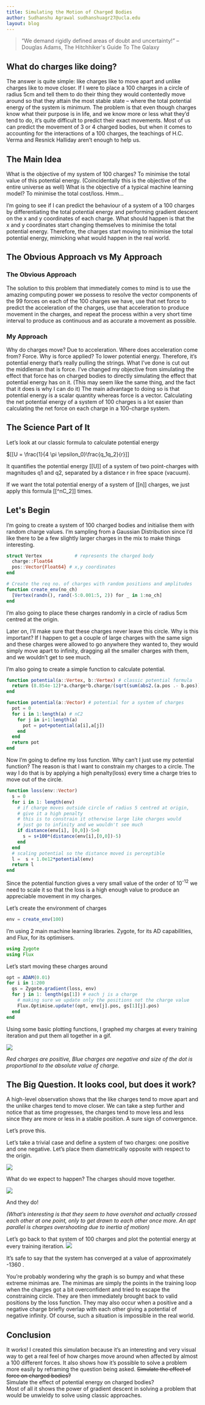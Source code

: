 ```yaml
---
title: Simulating the Motion of Charged Bodies
author: Sudhanshu Agrawal sudhanshuagr27@ucla.edu
layout: blog
---
```


> “We demand rigidly defined areas of doubt and uncertainty!”  – Douglas Adams, The Hitchhiker's Guide To The Galaxy

## What do charges like doing?

The answer is quite simple: like charges like to move apart and unlike charges like to move closer. If I were to place a 100 charges in a circle of radius 5cm and tell them to do their thing they would contentedly move around so that they attain the most stable state – where the total potential energy of the system is minimum. The problem is that even though charges know what their purpose is in life, and we know more or less what they’d tend to do, it’s quite difficult to predict their exact movements. Most of us can predict the movement of 3 or 4 charged bodies, but when it comes to accounting for the interactions of a 100 charges, the teachings of H.C. Verma and Resnick Halliday aren’t enough to help us.

## The Main Idea

What is the objective of my system of 100 charges? To minimise the total value of this potential energy. (Coincidentally this is the objective of the entire universe as well)
What is the objective of a typical machine learning model? To minimise the total cost/loss. Hmm…

I’m going to see if I can predict the behaviour of a system of a 100 charges by differentiating the total potential energy and performing gradient descent on the x and y coordinates of each charge. What should happen is that the x and y coordinates start changing themselves to minimise the total potential energy. Therefore, the charges start moving to minimise the total potential energy, mimicking what would happen in the real world.

## The Obvious Approach vs My Approach

### The Obvious Approach

The solution to this problem that immediately comes to mind is to use the amazing computing power we possess to resolve the vector components of the 99 forces on each of the 100 charges we have, use that net force to predict the acceleration of the charges, use that acceleration to produce movement in the charges, and repeat the process within a very short time interval to produce as continuous and as accurate a movement as possible.  

### My Approach

Why do charges move? Due to acceleration.
Where does acceleration come from? Force.
Why is force applied? To lower potential energy.
Therefore, it’s potential energy that’s really pulling the strings.
What I’ve done is cut out the middleman that is force. I’ve changed my objective from simulating the effect that force has on charged bodies to directly simulating the effect that potential energy has on it.
(This may seem like the same thing, and the fact that it does is why I can do it)
The main advantage to doing so is that potential energy is a scalar quantity whereas force is a vector. Calculating the net potential energy of a system of 100 charges is a lot easier than calculating the net force on each charge in a 100-charge system.

## The Science Part of It

Let’s look at our classic formula to calculate potential energy

$[[U = \frac{1}{4 \pi \epsilon_0}\frac{q_1q_2}{r}]]

It quantifies the potential energy [[U]] of a system of two point-charges with magnitudes q1 and q2, separated by a distance r in free space (vacuum).

If we want the total potential energy of a system of [[n]] charges, we just apply this formula [[^nC_2]] times.

## Let's Begin

I’m going to create a system of 100 charged bodies and initialise them with random charge values. I’m sampling from a Gaussian Distribution since I’d like there to be a few slightly larger charges in the mix to make things interesting.

```julia
struct Vertex            # represents the charged body
  charge::Float64
  pos::Vector{Float64} # x,y coordinates
end

# Create the req no. of charges with random positions and amplitudes
function create_env(no_ch)
  [Vertex(randn(), rand(-5:0.001:5, 2)) for _ in 1:no_ch]
end
```

I’m also going to place these charges randomly in a circle of radius 5cm centred at the origin.

Later on, I’ll make sure that these charges never leave this circle. Why is this important? If I happen to get a couple of large charges with the same sign and these charges were allowed to go anywhere they wanted to, they would simply move apart to infinity, dragging all the smaller charges with them, and we wouldn’t get to see much.

I’m also going to create a simple function to calculate potential.

```julia
function potential(a::Vertex, b::Vertex) # classic potential formula
  return (8.854e-12)*a.charge*b.charge/(sqrt(sum(abs2.(a.pos .- b.pos))))
end

function potential(a::Vector) # potential for a system of charges
  pot = 0
  for i in 1:length(a) # nC2
    for j in i+1:length(a)
      pot = pot+potential(a[i],a[j])
    end
  end
  return pot
end
```

Now I’m going to define my loss function. Why can’t I just use my potential function? The reason is that I want to constrain my charges to a circle. The way I do that is by applying a high penalty(loss) every time a charge tries to move out of the circle.

```julia
function loss(env::Vector)
  s = 0
  for i in 1: length(env)
    # if charge moves outside circle of radius 5 centred at origin,
    # give it a high penalty
    # this is to constrain it otherwise large like charges would
    # just go to infinity and we wouldn't see much
    if distance(env[i], [0,0])-5>0          
      s = s+100*(distance(env[i],[0,0])-5)        
    end
  end
  # scaling potential so the distance moved is perceptible
  l =  s + 1.0e12*potential(env)                      
  return l
end
```

Since the potential function gives a very small value of the order of 10<sup>-12</sup> we need to scale it so that the loss is a high enough value to produce an appreciable movement in my charges.

Let’s create the environment of charges

```julia
env = create_env(100)
```

I’m using 2 main machine learning libraries. Zygote, for its AD capabilities, and Flux, for its optimisers.

```julia
using Zygote
using Flux
```

Let’s start moving these charges around

```julia
opt = ADAM(0.01)
for i in 1:200
  gs = Zygote.gradient(loss, env)
  for j in 1: length(gs[1]) # each j is a charge
    # making sure we update only the positions not the charge value
    Flux.Optimise.update!(opt, env[j].pos, gs[1][j].pos)
  end
end
```

Using some basic plotting functions, I graphed my charges at every training iteration and put them all together in a gif.

![](/assets/charges/maingif.gif)

*Red charges are positive, Blue charges are negative and size of the dot is proportional to the absolute value of charge.*

## The Big Question. It looks cool, but does it work?

A high-level observation shows that the like charges tend to move apart and the unlike charges tend to move closer. We can take a step further and notice that as time progresses, the charges tend to move less and less since they are more or less in a stable position. A sure sign of convergence.

Let’s prove this.

Let’s take a trivial case and define a system of two charges: one positive and one negative. Let’s place them diametrically opposite with respect to the origin.

![](/assets/charges/plot1.png)

What do we expect to happen? The charges should move together.

![](/assets/charges/plot2.png)

And they do!

_(What’s interesting is that they seem to have overshot and actually crossed each other at one point, only to get drawn to each other once more. An apt parallel is charges overshooting due to inertia of motion)_

Let’s go back to that system of 100 charges and plot the potential energy at every training iteration.
![](/assets/charges/plot3.png)

It’s safe to say that the system has converged at a value of approximately -1360 .

You’re probably wondering why the graph is so bumpy and what these extreme minimas are. The minimas are simply the points in the training loop when the charges got a bit overconfident and tried to escape the constraining circle. They are then immediately brought back to valid positions by the loss function.
They may also occur when a positive and a negative charge briefly overlap with each other giving a potential of negative infinity. Of course, such a situation is impossible in the real world.

## Conclusion

It works!
I created this simulation because it’s an interesting and very visual way to get a real feel of how charges move around when affected by almost a 100 different forces.
It also shows how it’s possible to solve a problem more easily by reframing the question being asked.
~~Simulate the effect of force on charged bodies?~~  
Simulate the effect of potential energy on charged bodies?  
Most of all it shows the power of gradient descent in solving a problem that would be unwieldy to solve using classic approaches.
